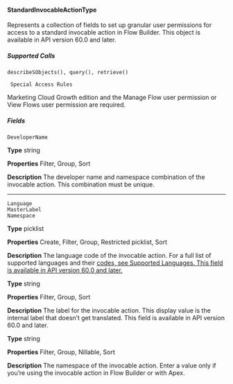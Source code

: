 #### StandardInvocableActionType

Represents a collection of fields to set up granular user permissions for access to a standard invocable action in Flow Builder. This object
is available in API version 60.0 and later.

##### Supported Calls
```
describeSObjects(), query(), retrieve()

 Special Access Rules

```
Marketing Cloud Growth edition and the Manage Flow user permission or View Flows user permission are required.

##### Fields

```
DeveloperName

```

**Type**
string

**Properties**
Filter, Group, Sort

**Description**
The developer name and namespace combination of the invocable action. This combination
must be unique.


-----

```
Language
MasterLabel
Namespace

```

**Type**
picklist

**Properties**
Create, Filter, Group, Restricted picklist, Sort

**Description**
The language code of the invocable action. For a full list of supported languages and their
[codes, see Supported Languages. This field is available in API version 60.0 and later.](https://help.salesforce.com/s/articleView?id=sf.faq_getstart_what_languages_does.htm&language=en_US)

**Type**
string

**Properties**
Filter, Group, Sort

**Description**
The label for the invocable action. This display value is the internal label that doesn’t get
translated. This field is available in API version 60.0 and later.

**Type**
string

**Properties**
Filter, Group, Nillable, Sort

**Description**
The namespace of the invocable action. Enter a value only if you’re using the invocable action
in Flow Builder or with Apex.

